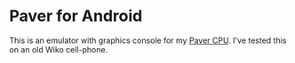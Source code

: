 # Paver for Android

This is an emulator with graphics console for my [Paver CPU](https://github.com/Dosflange/Paver).
I've tested this on an old Wiko cell-phone.
